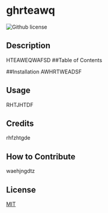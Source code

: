 # ghrteawq 
  ![Github license](https://img.shields.io/badge/license-MIT-ff69b4.svg)
  ## Description
  HTEAWEQWAFSD
  ##Table of Contents 
  
  ##Installation 
  AWHRTWEADSF
  ## Usage
  RHTJHTDF
  ## Credits
  rhfzhtgde
  ## How to Contribute
  waehjngdtz
  ## License
  <a href= 'https://choosealicense.com/licenses/MIT/'> MIT</a> 